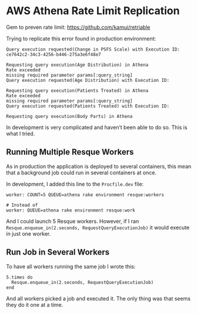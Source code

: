 # AWS Athena Rate Limit Replication
Gem to preven rate limit: https://github.com/kamui/retriable

Trying to replicate this error found in production environment:

    Query execution requested(Change in PSFS Scale) with Execution ID: ce7642c2-34c3-4256-b446-275a3e6f48e7
    
    Requesting query execution(Age Distribution) in Athena
    Rate exceeded
    missing required parameter params[:query_string]
    Query execution requested(Age Distribution) with Execution ID: 
    
    Requesting query execution(Patients Treated) in Athena
    Rate exceeded
    missing required parameter params[:query_string]
    Query execution requested(Patients Treated) with Execution ID: 
    
    Requesting query execution(Body Parts) in Athena

In development is very complicated and haven’t been able to do so. This is what I tried.

## Running Multiple Resque Workers

As in production the application is deployed to several containers, this mean that a background job could run in several containers at once.

In development, I added this line to the `Procfile.dev` file:

    worker: COUNT=5 QUEUE=athena rake environment resque:workers
    
    # Instead of
    worker: QUEUE=athena rake environment resque:work

And I could launch 5 Resque workers. However, if I ran `Resque.enqueue_in(2.seconds, RequestQueryExecutionJob)` it would execute in just one worker.

## Run Job in Several Workers

To have all workers running the same job I wrote this:

    5.times do
      Resque.enqueue_in(2.seconds, RequestQueryExecutionJob)
    end

And all workers picked a job and executed it. The only thing was that seems they do it one at a time.


